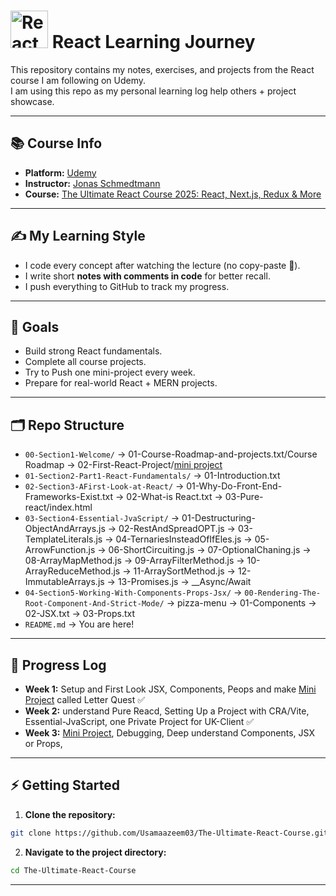 # <img src="https://upload.wikimedia.org/wikipedia/commons/a/a7/React-icon.svg" alt="React Logo" width="60" /> React Learning Journey

This repository contains my notes, exercises, and projects from the React course I am following on Udemy.  
I am using this repo as my personal learning log help others + project showcase.

---

## 📚 Course Info

- **Platform:** [Udemy](https://www.udemy.com/)
- **Instructor:** [Jonas Schmedtmann](https://codingheroes.io/)
- **Course:** [The Ultimate React Course 2025: React, Next.js, Redux & More](https://www.udemy.com/course/the-ultimate-react-course/)

---

## ✍️ My Learning Style

- I code every concept after watching the lecture (no copy-paste 🚫).
- I write short **notes with comments in code** for better recall.
- I push everything to GitHub to track my progress.

---

## 🎯 Goals

- Build strong React fundamentals.
- Complete all course projects.
- Try to Push one mini-project every week.
- Prepare for real-world React + MERN projects.

---

## 🗂️ Repo Structure

- `00-Section1-Welcome/`
  → 01-Course-Roadmap-and-projects.txt/Course Roadmap
  → 02-First-React-Project/[mini project](https://letterquest.netlify.app/)
- `01-Section2-Part1-React-Fundamentals/`
  → 01-Introduction.txt
- `02-Section3-AFirst-Look-at-React/`
  → 01-Why-Do-Front-End-Frameworks-Exist.txt
  → 02-What-is React.txt
  → 03-Pure-react/index.html
- `03-Section4-Essential-JvaScript/`
  → 01-Destructuring-ObjectAndArrays.js
  → 02-RestAndSpreadOPT.js
  → 03-TemplateLiterals.js
  → 04-TernariesInsteadOfIfEles.js
  → 05-ArrowFunction.js
  → 06-ShortCircuiting.js
  → 07-OptionalChaning.js
  → 08-ArrayMapMethod.js
  → 09-ArrayFilterMethod.js
  → 10-ArrayReduceMethod.js
  → 11-ArraySortMethod.js
  → 12-ImmutableArrays.js
  → 13-Promises.js
  → \_\_Async/Await
- `04-Section5-Working-With-Components-Props-Jsx/`
  → `00-Rendering-The-Root-Component-And-Strict-Mode/`
  → pizza-menu
  → 01-Components
  → 02-JSX.txt
  → 03-Props.txt
- `README.md` → You are here!

---

## 📆 Progress Log

- **Week 1:** Setup and First Look JSX, Components, Peops and make [Mini Project](./00-Section1-Welcome/02-First-React-Project/letter-quest/README.md) called Letter Quest ✅
- **Week 2:** understand Pure Reacd, Setting Up a Project with CRA/Vite, Essential-JvaScript, one Private Project for UK-Client ✅
- **Week 3:** [Mini Project](), Debugging, Deep understand Components, JSX or Props,

---

## ⚡ Getting Started

1. **Clone the repository:**

```bash
git clone https://github.com/Usamaazeem03/The-Ultimate-React-Course.git
```

2. **Navigate to the project directory:**

```bash
cd The-Ultimate-React-Course

```

---
